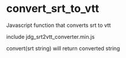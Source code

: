 # convert_srt_to_vtt
Javascript function that converts srt to vtt

include jdg_srt2vtt_converter.min.js

convert(srt string) will return converted string
